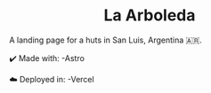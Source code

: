 <h1 align="center"> La Arboleda </h1>

A landing page for a huts in San Luis, Argentina 🇦🇷.

✔️ Made with:
-Astro

☁️ Deployed in:
-Vercel
